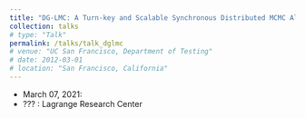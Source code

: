 ```yaml
---
title: "DG-LMC: A Turn-key and Scalable Synchronous Distributed MCMC Algorithm via Langevin Monte Carlo within Gibbs"
collection: talks
# type: "Talk"
permalink: /talks/talk_dglmc
# venue: "UC San Francisco, Department of Testing"
# date: 2012-03-01
# location: "San Francisco, California"
---
```


- March 07, 2021: 
- ??? : Lagrange Research Center
